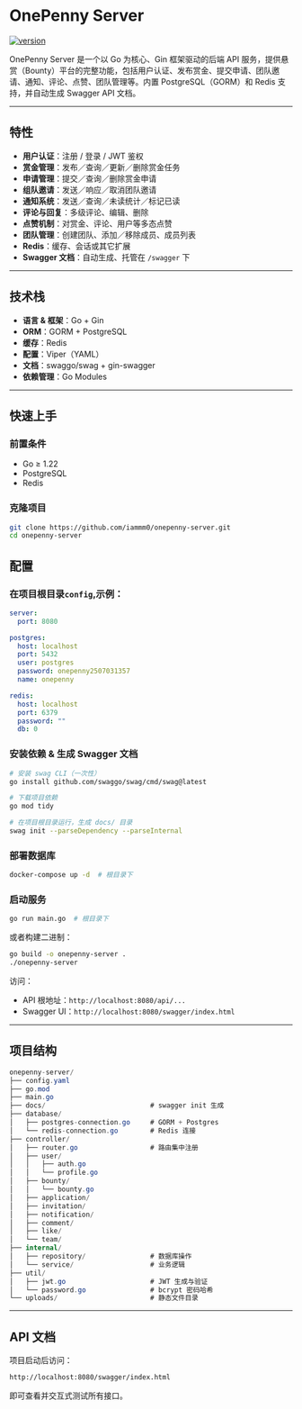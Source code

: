 # OnePenny Server

[![version](https://img.shields.io/badge/version-v0.1.0-blue.svg)](https://github.com/iammm0/geekreward-server/releases/tag/v0.1.0)

OnePenny Server 是一个以 Go 为核心、Gin 框架驱动的后端 API 服务，提供悬赏（Bounty）平台的完整功能，包括用户认证、发布赏金、提交申请、团队邀请、通知、评论、点赞、团队管理等。内置 PostgreSQL（GORM）和 Redis 支持，并自动生成 Swagger API 文档。

---

## 特性

- **用户认证**：注册 / 登录 / JWT 鉴权
- **赏金管理**：发布／查询／更新／删除赏金任务
- **申请管理**：提交／查询／删除赏金申请
- **组队邀请**：发送／响应／取消团队邀请
- **通知系统**：发送／查询／未读统计／标记已读
- **评论与回复**：多级评论、编辑、删除
- **点赞机制**：对赏金、评论、用户等多态点赞
- **团队管理**：创建团队、添加／移除成员、成员列表
- **Redis**：缓存、会话或其它扩展
- **Swagger 文档**：自动生成、托管在 `/swagger` 下

---

## 技术栈

- **语言 & 框架**：Go + Gin
- **ORM**：GORM + PostgreSQL
- **缓存**：Redis
- **配置**：Viper（YAML）
- **文档**：swaggo/swag + gin-swagger
- **依赖管理**：Go Modules

---

## 快速上手

### 前置条件

- Go ≥ 1.22
- PostgreSQL
- Redis

### 克隆项目

```bash
git clone https://github.com/iammm0/onepenny-server.git
cd onepenny-server
```

## 配置
### 在项目根目录`config`,示例：

```yaml
server:
  port: 8080

postgres:
  host: localhost
  port: 5432
  user: postgres
  password: onepenny2507031357
  name: onepenny

redis:
  host: localhost
  port: 6379
  password: ""
  db: 0
```

### 安装依赖 & 生成 Swagger 文档

```bash
# 安装 swag CLI（一次性）
go install github.com/swaggo/swag/cmd/swag@latest

# 下载项目依赖
go mod tidy

# 在项目根目录运行，生成 docs/ 目录
swag init --parseDependency --parseInternal
```

### 部署数据库

```bash
docker-compose up -d  # 根目录下
```

### 启动服务

```bash
go run main.go  # 根目录下
```

或者构建二进制：

```bash
go build -o onepenny-server .  
./onepenny-server
```



访问：

- API 根地址：`http://localhost:8080/api/...`
- Swagger UI：`http://localhost:8080/swagger/index.html`

------

## 项目结构

```csharp
onepenny-server/
├── config.yaml
├── go.mod
├── main.go
├── docs/                          # swagger init 生成
├── database/
│   ├── postgres-connection.go     # GORM + Postgres
│   └── redis-connection.go        # Redis 连接
├── controller/
│   ├── router.go                  # 路由集中注册
│   ├── user/
│   │   ├── auth.go
│   │   └── profile.go
│   ├── bounty/
│   │   └── bounty.go
│   ├── application/
│   ├── invitation/
│   ├── notification/
│   ├── comment/
│   ├── like/
│   └── team/
├── internal/
│   ├── repository/                # 数据库操作
│   └── service/                   # 业务逻辑
├── util/
│   ├── jwt.go                     # JWT 生成与验证
│   └── password.go                # bcrypt 密码哈希
└── uploads/                       # 静态文件目录
```

------

## API 文档

项目启动后访问：

```bash
http://localhost:8080/swagger/index.html
```

即可查看并交互式测试所有接口。
